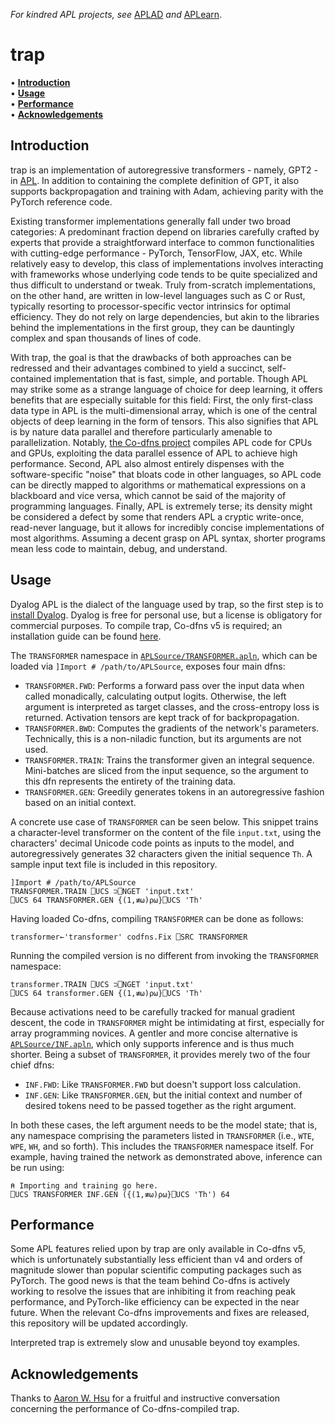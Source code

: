 _For kindred APL projects, see_ [APLAD](https://github.com/BobMcDear/ada) _and_ [APLearn](https://github.com/BobMcDear/aplearn).

# trap

• **[Introduction](#introduction)**<br>
• **[Usage](#usage)**<br>
• **[Performance](#performance)**<br>
• **[Acknowledgements](#acknowledgements)**<br>

## Introduction

trap is an implementation of autoregressive transformers - namely, GPT2 - in [APL](https://aplwiki.com/). In addition to containing the complete definition of GPT, it also supports backpropagation and training with Adam, achieving parity with the PyTorch reference code.

Existing transformer implementations generally fall under two broad categories: A predominant fraction depend on libraries carefully crafted by experts that provide a straightforward interface to common functionalities with cutting-edge performance - PyTorch, TensorFlow, JAX, etc. While relatively easy to develop, this class of implementations involves interacting with frameworks whose underlying code tends to be quite specialized and thus difficult to understand or tweak. Truly from-scratch implementations, on the other hand, are written in low-level languages such as C or Rust, typically resorting to processor-specific vector intrinsics for optimal efficiency. They do not rely on large dependencies, but akin to the libraries behind the implementations in the first group, they can be dauntingly complex and span thousands of lines of code.

With trap, the goal is that the drawbacks of both approaches can be redressed and their advantages combined to yield a succinct, self-contained implementation that is fast, simple, and portable. Though APL may strike some as a strange language of choice for deep learning, it offers benefits that are especially suitable for this field: First, the only first-class data type in APL is the multi-dimensional array, which is one of the central objects of deep learning in the form of tensors. This also signifies that APL is by nature data parallel and therefore particularly amenable to parallelization. Notably, [the Co-dfns project](https://github.com/Co-dfns/Co-dfns) compiles APL code for CPUs and GPUs, exploiting the data parallel essence of APL to achieve high performance. Second, APL also almost entirely dispenses with the software-specific "noise" that bloats code in other languages, so APL code can be directly mapped to algorithms or mathematical expressions on a blackboard and vice versa, which cannot be said of the majority of programming languages. Finally, APL is extremely terse; its density might be considered a defect by some that renders APL a cryptic write-once, read-never language, but it allows for incredibly concise implementations of most algorithms. Assuming a decent grasp on APL syntax, shorter programs mean less code to maintain, debug, and understand.

## Usage

Dyalog APL is the dialect of the language used by trap, so the first step is to [install Dyalog](https://www.dyalog.com/download-zone.htm). Dyalog is free for personal use, but a license is obligatory for commercial purposes. To compile trap, Co-dfns v5 is required; an installation guide can be found [here](https://github.com/Co-dfns/Co-dfns/blob/master/docs/INSTALL.md).

The ```TRANSFORMER``` namespace in [```APLSource/TRANSFORMER.apln```](https://github.com/BobMcDear/trap/blob/main/APLSource/TRANSFORMER.apln), which can be loaded via ```]Import # /path/to/APLSource```, exposes four main dfns:

* ```TRANSFORMER.FWD```: Performs a forward pass over the input data when called monadically, calculating output logits. Otherwise, the left argument is interpreted as target classes, and the cross-entropy loss is returned. Activation tensors are kept track of for backpropagation.
* ```TRANSFORMER.BWD```: Computes the gradients of the network's parameters. Technically, this is a non-niladic function, but its arguments are not used.
* ```TRANSFORMER.TRAIN```: Trains the transformer given an integral sequence. Mini-batches are sliced from the input sequence, so the argument to this dfn represents the entirety of the training data.
* ```TRANSFORMER.GEN```: Greedily generates tokens in an autoregressive fashion based on an initial context.

A concrete use case of ```TRANSFORMER``` can be seen below. This snippet trains a character-level transformer on the content of the file ```input.txt```, using the characters' decimal Unicode code points as inputs to the model, and autoregressively generates 32 characters given the initial sequence ```Th```. A sample input text file is included in this repository.

```apl
]Import # /path/to/APLSource
TRANSFORMER.TRAIN ⎕UCS ⊃⎕NGET 'input.txt'
⎕UCS 64 TRANSFORMER.GEN {(1,≢⍵)⍴⍵}⎕UCS 'Th'
```

Having loaded Co-dfns, compiling ```TRANSFORMER``` can be done as follows:

```apl
transformer←'transformer' codfns.Fix ⎕SRC TRANSFORMER
```

Running the compiled version is no different from invoking the ```TRANSFORMER``` namespace:

```apl
transformer.TRAIN ⎕UCS ⊃⎕NGET 'input.txt'
⎕UCS 64 transformer.GEN {(1,≢⍵)⍴⍵}⎕UCS 'Th'
```

Because activations need to be carefully tracked for manual gradient descent, the code in ```TRANSFORMER``` might be intimidating at first, especially for array programming novices. A gentler and more concise alternative is [```APLSource/INF.apln```](https://github.com/BobMcDear/trap/blob/main/APLSource/INF.apln), which only supports inference and is thus much shorter. Being a subset of ```TRANSFORMER```, it provides merely two of the four chief dfns:

* ```INF.FWD```: Like `TRANSFORMER.FWD` but doesn't support loss calculation.
* `INF.GEN`: Like `TRANSFORMER.GEN`, but the initial context and number of desired tokens need to be passed together as the right argument.

In both these cases, the left argument needs to be the model state; that is, any namespace comprising the parameters listed in `TRANSFORMER` (i.e., `WTE`, `WPE`, `WH`, and so forth). This includes the `TRANSFORMER` namespace itself. For example, having trained the network as demonstrated above, inference can be run using:

```apl
⍝ Importing and training go here.
⎕UCS TRANSFORMER INF.GEN ({(1,≢⍵)⍴⍵}⎕UCS 'Th') 64
```

## Performance

Some APL features relied upon by trap are only available in Co-dfns v5, which is unfortunately substantially less efficient than v4 and orders of magnitude slower than popular scientific computing packages such as PyTorch. The good news is that the team behind Co-dfns is actively working to resolve the issues that are inhibiting it from reaching peak performance, and PyTorch-like efficiency can be expected in the near future. When the relevant Co-dfns improvements and fixes are released, this repository will be updated accordingly.

Interpreted trap is extremely slow and unusable beyond toy examples.

## Acknowledgements
Thanks to [Aaron W. Hsu](https://github.com/arcfide) for a fruitful and instructive conversation concerning the performance of Co-dfns-compiled trap.

